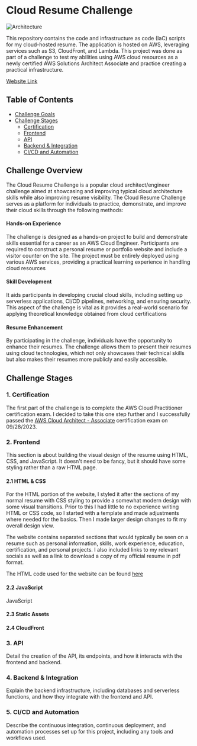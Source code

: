 # Cloud Resume Challenge

![Architecture](palceholder.png)

This repository contains the code and infrastructure as code (IaC) scripts for my cloud-hosted resume. The application is hosted on AWS, leveraging services such as S3, CloudFront, and Lambda.
This project was done as part of a challenge to test my abilities using AWS cloud resources as a newly certified AWS Solutions Architect Associate and practice creating a practical infrastructure.

[Website Link](https://justinwright-engineering.com)

## Table of Contents

- [Challenge Goals](#challenge-goals)
- [Challenge Stages](#challenge-stages)
  - [Certification](#certification)
  - [Frontend](#frontend)
  - [API](#api)
  - [Backend & Integration](#backend--integration)
  - [CI/CD and Automation](#cicd-and-automation)

## Challenge Overview

The Cloud Resume Challenge is a popular cloud architect/engineer challenge aimed at showcasing and improving typical cloud architecture skills while also improving resume visibility.
The Cloud Resume Challenge serves as a platform for individuals to practice, demonstrate, and improve their cloud skills through the following methods:

#### Hands-on Experience
The challenge is designed as a hands-on project to build and demonstrate skills essential for a career as an AWS Cloud Engineer. Participants are required to construct a personal resume or portfolio website and include a visitor counter on the site. The project must be entirely deployed using various AWS services, providing a practical learning experience in handling cloud resources

#### Skill Development
It aids participants in developing crucial cloud skills, including setting up serverless applications, CI/CD pipelines, networking, and ensuring security. This aspect of the challenge is vital as it provides a real-world scenario for applying theoretical knowledge obtained from cloud certifications

#### Resume Enhancement
By participating in the challenge, individuals have the opportunity to enhance their resumes. The challenge allows them to present their resumes using cloud technologies, which not only showcases their technical skills but also makes their resumes more publicly and easily accessible.


## Challenge Stages

### 1. Certification

The first part of the challenge is to complete the AWS Cloud Practitioner certification exam. I decided to take this one step further and I successfully passed the [AWS Cloud Architect - Associate](https://www.credly.com/badges/70a3664d-e78e-4ed6-9357-fa81fbb3c0e1/public_url) certification exam on 09/28/2023.

### 2. Frontend

This section is about building the visual design of the resume using HTML, CSS, and JavaScript. It doesn't need to be fancy, but it should have some styling rather than a raw HTML page.

#### 2.1  HTML & CSS

For the HTML portion of the website, I styled it after the sections of my normal resume with CSS styling to provide a somewhat modern design with some visual transitions.
Prior to this I had little to no experience writing HTML or CSS code, so I started with a template and made adjustments where needed for the basics. Then I made larger design changes to fit my overall design view.

The website contains separated sections that would typically be seen on a resume such as personal information, skills, work experience, education, certification, and personal projects. I also included links to my relevant socials as well as a link to download a copy of my official resume in pdf format.

The HTML code used for the website can be found [here](front-end/index.html)

#### 2.2  JavaScript

JavaScript

#### 2.3  Static Assets
#### 2.4  CloudFront

### 3. API

Detail the creation of the API, its endpoints, and how it interacts with the frontend and backend.

### 4. Backend & Integration

Explain the backend infrastructure, including databases and serverless functions, and how they integrate with the frontend and API.

### 5. CI/CD and Automation

Describe the continuous integration, continuous deployment, and automation processes set up for this project, including any tools and workflows used.